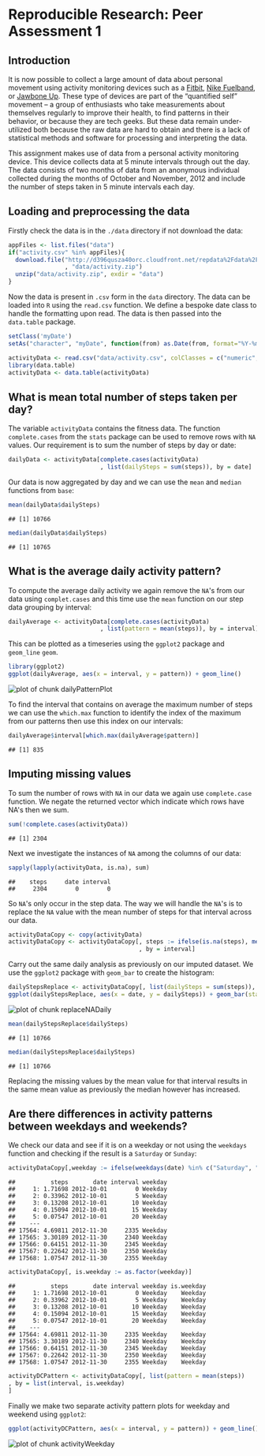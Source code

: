 # Reproducible Research: Peer Assessment 1

## Introduction

It is now possible to collect a large amount of data about personal movement using activity monitoring devices such as a [Fitbit](http://www.fitbit.com/home), [Nike Fuelband](http://www.nike.com/us/en_us/c/nikeplus-fuelband), or [Jawbone Up](https://jawbone.com/up). These type of devices are part of the “quantified self” movement – a group of enthusiasts who take measurements about themselves regularly to improve their health, to find patterns in their behavior, or because they are tech geeks. But these data remain under-utilized both because the raw data are hard to obtain and there is a lack of statistical methods and software for processing and interpreting the data.

This assignment makes use of data from a personal activity monitoring device. This device collects data at 5 minute intervals through out the day. The data consists of two months of data from an anonymous individual collected during the months of October and November, 2012 and include the number of steps taken in 5 minute intervals each day.


## Loading and preprocessing the data

Firstly check the data is in the `./data` directory if not download the data:


```r
appFiles <- list.files("data")
if("activity.csv" %in% appFiles){
  download.file("http://d396qusza40orc.cloudfront.net/repdata%2Fdata%2Factivity.zip"
                , "data/activity.zip")
  unzip("data/activity.zip", exdir = "data")
}
```

Now the data is present in `.csv` form in the `data` directory. The data can be loaded into `R` using the `read.csv` function. We define a bespoke date class to handle the formatting upon read. The data is then passed into the `data.table` package.


```r
setClass('myDate')
setAs("character", "myDate", function(from) as.Date(from, format="%Y-%m-%d") )

activityData <- read.csv("data/activity.csv", colClasses = c("numeric", "myDate", "integer"))
library(data.table)
activityData <- data.table(activityData)
```



## What is mean total number of steps taken per day?

The variable `activityData` contains the fitness data. The function `complete.cases` from the `stats` package can be used to remove rows with `NA` values. Our requirement is to sum the number of steps by day or date:


```r
dailyData <- activityData[complete.cases(activityData)
                          , list(dailySteps = sum(steps)), by = date]
```

Our data is now aggregated by day and we can use the `mean` and `median` functions from `base`:


```r
mean(dailyData$dailySteps)
```

```
## [1] 10766
```

```r
median(dailyData$dailySteps)
```

```
## [1] 10765
```

## What is the average daily activity pattern?

To compute the average daily activity we again remove the `NA`'s from our data using `complet.cases` and this time use the `mean` function on our step data grouping by interval:


```r
dailyAverage <- activityData[complete.cases(activityData)
                          , list(pattern = mean(steps)), by = interval]
```

This can be plotted as a timeseries using the `ggplot2` package and `geom_line` `geom`.


```r
library(ggplot2)
ggplot(dailyAverage, aes(x = interval, y = pattern)) + geom_line()
```

![plot of chunk dailyPatternPlot](figure/dailyPatternPlot.png) 

To find the interval that contains on average the maximum number of steps we can use the 
`which.max` function to identify the index of the maximum from our patterns then use this index on our intervals:


```r
dailyAverage$interval[which.max(dailyAverage$pattern)]
```

```
## [1] 835
```

## Imputing missing values

To sum the number of rows with `NA` in our data we again use `complete.case` function. We negate the returned vector which indicate which rows have NA's then we sum.


```r
sum(!complete.cases(activityData))
```

```
## [1] 2304
```


Next we investigate the instances of `NA` among the columns of our data:


```r
sapply(lapply(activityData, is.na), sum)
```

```
##    steps     date interval 
##     2304        0        0
```

So `NA`'s only occur in the step data. The way we will handle the `NA`'s is to replace the `NA` value with the mean number of steps for that interval across our data.


```r
activityDataCopy <- copy(activityData)
activityDataCopy <- activityDataCopy[, steps := ifelse(is.na(steps), mean(steps, na.rm = TRUE), steps)
                                     , by = interval]
```

Carry out the same daily analysis as previously on our imputed dataset. We use the `ggplot2` package with `geom_bar` to create the histogram:


```r
dailyStepsReplace <- activityDataCopy[, list(dailySteps = sum(steps)), by = date]
ggplot(dailyStepsReplace, aes(x = date, y = dailySteps)) + geom_bar(stat = "identity")
```

![plot of chunk replaceNADaily](figure/replaceNADaily.png) 

```r
mean(dailyStepsReplace$dailySteps)
```

```
## [1] 10766
```

```r
median(dailyStepsReplace$dailySteps)
```

```
## [1] 10766
```

Replacing the missing values by the mean value for that interval results in the same mean value as previously the median however has increased.  

## Are there differences in activity patterns between weekdays and weekends?

We check our data and see if it is on a weekday or not using the `weekdays` function and checking if the result is a `Saturday` or `Sunday`:


```r
activityDataCopy[,weekday := ifelse(weekdays(date) %in% c("Saturday", "Sunday"), "Weekend", "Weekday")]
```

```
##          steps       date interval weekday
##     1: 1.71698 2012-10-01        0 Weekday
##     2: 0.33962 2012-10-01        5 Weekday
##     3: 0.13208 2012-10-01       10 Weekday
##     4: 0.15094 2012-10-01       15 Weekday
##     5: 0.07547 2012-10-01       20 Weekday
##    ---                                    
## 17564: 4.69811 2012-11-30     2335 Weekday
## 17565: 3.30189 2012-11-30     2340 Weekday
## 17566: 0.64151 2012-11-30     2345 Weekday
## 17567: 0.22642 2012-11-30     2350 Weekday
## 17568: 1.07547 2012-11-30     2355 Weekday
```

```r
activityDataCopy[, is.weekday := as.factor(weekday)]
```

```
##          steps       date interval weekday is.weekday
##     1: 1.71698 2012-10-01        0 Weekday    Weekday
##     2: 0.33962 2012-10-01        5 Weekday    Weekday
##     3: 0.13208 2012-10-01       10 Weekday    Weekday
##     4: 0.15094 2012-10-01       15 Weekday    Weekday
##     5: 0.07547 2012-10-01       20 Weekday    Weekday
##    ---                                               
## 17564: 4.69811 2012-11-30     2335 Weekday    Weekday
## 17565: 3.30189 2012-11-30     2340 Weekday    Weekday
## 17566: 0.64151 2012-11-30     2345 Weekday    Weekday
## 17567: 0.22642 2012-11-30     2350 Weekday    Weekday
## 17568: 1.07547 2012-11-30     2355 Weekday    Weekday
```

```r
activityDCPattern <- activityDataCopy[, list(pattern = mean(steps))
, by = list(interval, is.weekday)
]
```


Finally we make two separate activity pattern plots for weekday and weekend using `ggplot2`:


```r
ggplot(activityDCPattern, aes(x = interval, y = pattern)) + geom_line() + facet_wrap(~ is.weekday, nrow = 2)
```

![plot of chunk activityWeekday](figure/activityWeekday.png) 
